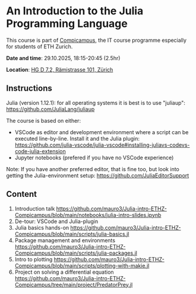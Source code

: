 # An Introduction to the Julia Programming Language

This course is part of [Compicampus](https://ethz.ch/staffnet/en/it-services/catalogue/support-training/it-training/compicampus/details.10605o.html), the IT course programme especially for students of ETH Zurich.

__Date and time__: 29.10.2025, 18:15-20:45 (2.5hr)

__Location__: [HG D 7.2, Rämistrasse 101, Zürich](https://ethz.ch/en/campus/access/zentrum.html)

## Instructions

Julia (version 1.12.1): for all operating systems it is best is to use
"juliaup":
https://github.com/JuliaLang/juliaup

The course is based on either:
- VSCode as editor and development environment where a
script can be executed line-by-line. Install it and the Julia plugin:
https://github.com/julia-vscode/julia-vscode#installing-juliavs-codevs-code-julia-extension
- Jupyter notebooks (prefered if you have no VSCode experience)

Note: If you have another preferred editor, that is fine too, but look into
getting the Julia-environment setup:
https://github.com/JuliaEditorSupport

## Content
1) Introduction talk https://github.com/mauro3/Julia-intro-ETHZ-Compicampus/blob/main/notebooks/julia-intro-slides.ipynb
2) De-tour: VSCode and Julia-plugin
3) Julia basics hands-on https://github.com/mauro3/Julia-intro-ETHZ-Compicampus/blob/main/scripts/julia-basics.jl
4) Package management and environments https://github.com/mauro3/Julia-intro-ETHZ-Compicampus/blob/main/scripts/julia-packages.jl
5) Intro to plotting https://github.com/mauro3/Julia-intro-ETHZ-Compicampus/blob/main/scripts/plotting-with-makie.jl
6) Project on solving a differential equation https://github.com/mauro3/Julia-intro-ETHZ-Compicampus/tree/main/project/PredatorPrey.jl
